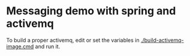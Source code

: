 # Messaging demo with spring and activemq

To build a proper activemq, edit or set the variables in [./build-activemq-image.cmd](./build-activemq-image.cmd) and run it.

